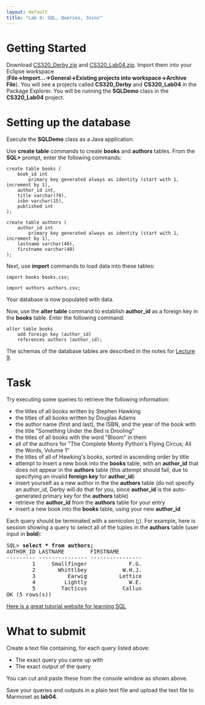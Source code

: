 ```yaml
---
layout: default
title: "Lab 4: SQL, Queries, Joins"
---
```


Getting Started
===============

Download [CS320\_Derby.zip](../resources/CS320_Derby.zip) and [CS320\_Lab04.zip](CS320_Lab04.zip). Import them into your Eclipse workspace<br> (**File-\>Import...-\>General-\>Existing projects into workspace-\>Archive File**). You will see a projects called **CS320\_Derby** and **CS320\_Lab04** in the Package Explorer.  You will be running the **SQLDemo** class in the **CS320_Lab04** project.

Setting up the database
=======================

Execute the **SQLDemo** class as a Java application.

Use **create table** commands to create **books** and **authors** tables. From the **SQL\>** prompt, enter the following commands:

    create table books (
        book_id int
            primary key generated always as identity (start with 1, increment by 1),
        author_id int,
        title varchar(70),
        isbn varchar(15),
        published int
    );

    create table authors (
        author_id int
            primary key generated always as identity (start with 1, increment by 1),
        lastname varchar(40),
        firstname varchar(40)
    );

Next, use **import** commands to load data into these tables:

    import books books.csv;

    import authors authors.csv;

Your database is now populated with data.

Now, use the **alter table** command to establish **author_id** as a foreign key in the **books** table.  Enter the following command:

    alter table books
        add foreign key (author_id)
        references authors (author_id);
    
The schemas of the database tables are described in the notes for [Lecture 9](../lectures/lecture09.html).

Task
====

Try executing some queries to retrieve the following information:

-   the titles of all books written by Stephen Hawking
-   the titles of all books written by Douglas Adams
-   the author name (first and last), the ISBN, and the year of the book with the title "Something Under the Bed is Drooling"
-   the titles of all books with the word "Bloom" in them
-   all of the authors for "The Complete Monty Python's Flying Circus; All the Words, Volume 1"
-	the titles of all of Hawking's books, sorted in ascending order by title
-   attempt to insert a new book into the **books** table, with an **author_id** that does not appear in the **authors** table (this attempt should fail, due to specifying an invalid **foreign key** for **author_id**)
-   insert yourself as a new author in the the **authors** table (do not specify an author_id, Derby will do that for you, since **author_id** is the auto-generated primary key for the **authors** table)
-   retrieve the **author_id** from the **authors** table for your entry
-   insert a new book into the **books** table, using your new **author_id**

Each query should be terminated with a semicolon (**;**). For example, here is session showing a query to select all of the tuples in the **authors** table (user input in **bold**):

<pre>
SQL> <b>select * from authors;</b>
AUTHOR_ID LASTNAME        FIRSTNAME
--------- --------------- ----------------
        1     Smallfinger             F.G.
        2       Whittlbey           W.H.J.
        3          Earwig          Lettice
        4         Lightly             W.E.
        5        Tacticus           Callus
OK (5 rows(s))
</pre>

[Here is a great tutorial website for learning SQL](http://www.w3schools.com/sql/default.asp)

# What to submit

Create a text file containing, for each query listed above:

* The exact query you came up with
* The exact output of the query

You can cut and paste these from the console window as shown above.

Save your queries and outputs in a plain text file and upload the text file to Marmoset as **lab04**.
